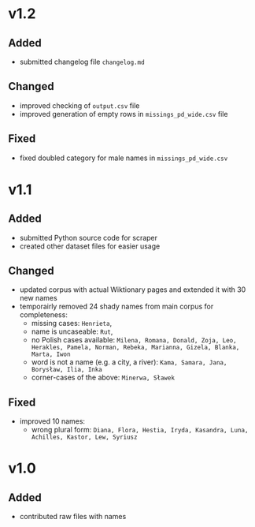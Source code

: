 # v1.2
## Added 
- submitted changelog file `changelog.md`

## Changed
- improved checking of `output.csv` file
- improved generation of empty rows in `missings_pd_wide.csv` file

## Fixed
- fixed doubled category for male names in `missings_pd_wide.csv`

# v1.1
## Added
- submitted Python source code for scraper
- created other dataset files for easier usage

## Changed
- updated corpus with actual Wiktionary pages and extended it with 30 new names
- temporairly removed 24 shady names from main corpus for completeness:
  - missing cases: `Henrieta`, 
  - name is uncaseable: `Rut`,
  - no Polish cases available: `Milena, Romana, Donald, Zoja, Leo, Herakles, Pamela, Norman, Rebeka, Marianna, Gizela, Blanka, Marta, Iwon`
  - word is not a name (e.g. a city, a river): `Kama, Samara, Jana, Borysław, Ilia, Inka`
  - corner-cases of the above: `Minerwa, Sławek`

## Fixed
- improved 10 names:
  - wrong plural form: `Diana, Flora, Hestia, Iryda, Kasandra, Luna, Achilles, Kastor, Lew, Syriusz`

# v1.0
## Added
- contributed raw files with names